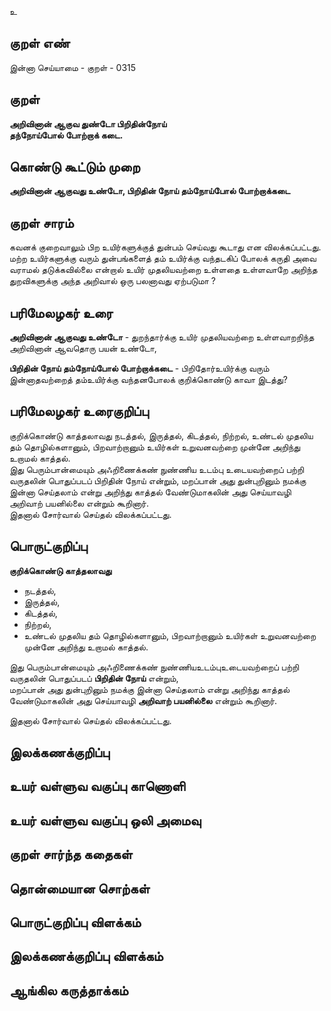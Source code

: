 உ

## குறள் எண் 

இன்னா செய்யாமை - குறள் - 0315  

## குறள் 

**அறிவினான் ஆகுவ துண்டோ பிறிதின்நோய்  
தந்நோய்போல் போற்றாக் கடை.**

## கொண்டு கூட்டும் முறை

**அறிவினான் ஆகுவது உண்டோ, பிறிதின் நோய் தம்நோய்போல் போற்றாக்கடை**

## குறள் சாரம் 

கவனக் குறைவாலும் பிற உயிர்களுக்குத் துன்பம் செய்வது கூடாது என விலக்கப்பட்டது.  
மற்ற உயிர்களுக்கு வரும் துன்பங்களைத் தம் உயிர்க்கு வந்தடகிப் போலக் கருதி அவை வராமல் தடுக்கவில்லை என்றால் உயிர் முதலியவற்றை உள்ளதை உள்ளவாறே அறிந்த துறவிகளுக்கு அந்த அறிவால் ஒரு பலனாவது ஏற்படுமா ?

## பரிமேலழகர் உரை

**அறிவினான் ஆகுவது உண்டோ** - துறந்தார்க்கு உயிர் முதலியவற்றை உள்ளவாறறிந்த அறிவினான் ஆவதொரு பயன் உண்டோ,   

**பிறிதின் நோய் தம்நோய்போல் போற்றாக்கடை** - பிறிதோர்உயிர்க்கு வரும் இன்னாதவற்றைத் தம்உயிர்க்கு வந்தனபோலக் குறிக்கொண்டு காவா இடத்து?   

## பரிமேலழகர் உரைகுறிப்பு   

குறிக்கொண்டு காத்தலாவது நடத்தல், இருத்தல், கிடத்தல், நிற்றல், உண்டல் முதலிய தம் தொழில்களானும், பிறவாற்றானும் உயிர்கள் உறுவனவற்றை முன்னே அறிந்து உறாமல் காத்தல்.  
இது பெரும்பான்மையும் அஃறிணைக்கண் நுண்ணிய உடம்பு உடையவற்றைப் பற்றி வருதலின் பொதுப்படப் பிறிதின் நோய் என்றும், மறப்பான் அது துன்புறினும் நமக்கு இன்னா செய்தலாம் என்று அறிந்து காத்தல் வேண்டுமாகலின் அது செய்யாவழி அறிவாற் பயனில்லை என்றும் கூறினார்.   
இதனால் சோர்வால் செய்தல் விலக்கப்பட்டது.    

## பொருட்குறிப்பு 

**குறிக்கொண்டு காத்தலாவது**  
* நடத்தல்,   
* இருத்தல்,
* கிடத்தல், 
* நிற்றல்,   
* உண்டல் முதலிய தம் தொழில்களானும், பிறவாற்றானும் உயிர்கள் உறுவனவற்றை முன்னே அறிந்து உறாமல் காத்தல்.  

இது பெரும்பான்மையும் அஃறிணைக்கண் நுண்ணியஉடம்புஉடையவற்றைப் பற்றி வருதலின் பொதுப்படப் **பிறிதின் நோய்** என்றும்,  
மறப்பான் அது துன்புறினும் நமக்கு இன்னா செய்தலாம் என்று அறிந்து காத்தல் வேண்டுமாகலின் அது செய்யாவழி **அறிவாற் பயனில்லை** என்றும் கூறினார்.   

இதனால் சோர்வால் செய்தல் விலக்கப்பட்டது.   

## இலக்கணக்குறிப்பு  


## உயர் வள்ளுவ வகுப்பு காணொளி


## உயர் வள்ளுவ வகுப்பு ஒலி அமைவு 

 
## குறள் சார்ந்த கதைகள் 


## தொன்மையான சொற்கள்


## பொருட்குறிப்பு விளக்கம்


## இலக்கணக்குறிப்பு விளக்கம்


## ஆங்கில கருத்தாக்கம் 



